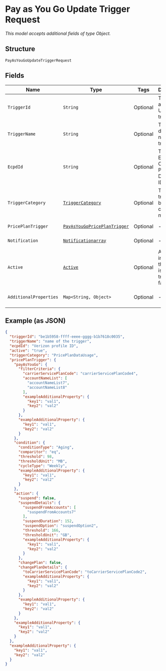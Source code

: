 
# Pay as You Go Update Trigger Request

*This model accepts additional fields of type Object.*

## Structure

`PayAsYouGoUpdateTriggerRequest`

## Fields

| Name | Type | Tags | Description | Getter | Setter |
|  --- | --- | --- | --- | --- | --- |
| `TriggerId` | `String` | Optional | The system assigned UUID of the trigger | String getTriggerId() | setTriggerId(String triggerId) |
| `TriggerName` | `String` | Optional | The user defined name of the trigger | String getTriggerName() | setTriggerName(String triggerName) |
| `EcpdId` | `String` | Optional | The Enterprise Customer Profile Database ID | String getEcpdId() | setEcpdId(String ecpdId) |
| `TriggerCategory` | [`TriggerCategory`](../../doc/models/trigger-category.md) | Optional | The type of trigger being created or modified | TriggerCategory getTriggerCategory() | setTriggerCategory(TriggerCategory triggerCategory) |
| `PricePlanTrigger` | [`PayAsYouGoPricePlanTrigger`](../../doc/models/pay-as-you-go-price-plan-trigger.md) | Optional | - | PayAsYouGoPricePlanTrigger getPricePlanTrigger() | setPricePlanTrigger(PayAsYouGoPricePlanTrigger pricePlanTrigger) |
| `Notification` | [`Notificationarray`](../../doc/models/notificationarray.md) | Optional | - | Notificationarray getNotification() | setNotification(Notificationarray notification) |
| `Active` | [`Active`](../../doc/models/active.md) | Optional | A flag to indicate of the trigger is active, true, or not, false | Active getActive() | setActive(Active active) |
| `AdditionalProperties` | `Map<String, Object>` | Optional | - | Object getAdditionalProperty(String key) | additionalProperty(String key, Object value) |

## Example (as JSON)

```json
{
  "triggerId": "be1b5958-ffff-eeee-gggg-b1b7618c0035",
  "triggerName": "name of the trigger",
  "ecpdId": "Verizon profile ID",
  "active": "true",
  "triggerCategory": "PricePlanDataUsage",
  "pricePlanTrigger": {
    "payAsYouGo": {
      "filterCriteria": {
        "carrierServicePlanCode": "carrierServicePlanCode4",
        "accountNameList": [
          "accountNameList7",
          "accountNameList8"
        ],
        "exampleAdditionalProperty": {
          "key1": "val1",
          "key2": "val2"
        }
      },
      "exampleAdditionalProperty": {
        "key1": "val1",
        "key2": "val2"
      }
    },
    "condition": {
      "conditionType": "Aging",
      "comparitor": "eq",
      "threshold": 98,
      "thresholdUnit": "MB",
      "cycleType": "Weekly",
      "exampleAdditionalProperty": {
        "key1": "val1",
        "key2": "val2"
      }
    },
    "action": {
      "suspend": false,
      "suspendDetails": {
        "suspendFromAccounts": [
          "suspendFromAccounts7"
        ],
        "suspendDuration": 152,
        "suspendOption": "suspendOption2",
        "threshold": 166,
        "thresholdUnit": "GB",
        "exampleAdditionalProperty": {
          "key1": "val1",
          "key2": "val2"
        }
      },
      "changePlan": false,
      "changePlanDetails": {
        "toCarrierServicePlanCode": "toCarrierServicePlanCode2",
        "exampleAdditionalProperty": {
          "key1": "val1",
          "key2": "val2"
        }
      },
      "exampleAdditionalProperty": {
        "key1": "val1",
        "key2": "val2"
      }
    },
    "exampleAdditionalProperty": {
      "key1": "val1",
      "key2": "val2"
    }
  },
  "exampleAdditionalProperty": {
    "key1": "val1",
    "key2": "val2"
  }
}
```

